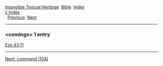 [Intangible Textual Heritage](../../index)  [Bible](../index) 
[Index](index)   
[c Index](_c_)  
  [Previous](c02319)  [Next](c02321) 

------------------------------------------------------------------------

### &lt;comings&gt; 1 entry

[Eze 43:11](../kjv/eze043.htm#011)  

------------------------------------------------------------------------

[Next: command (104)](c02321)
